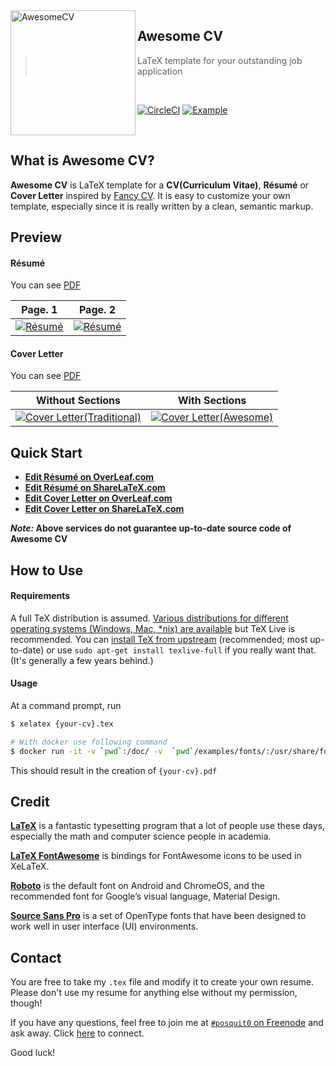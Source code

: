 <img alt="AwesomeCV" width="200px" height="200px" align="left" src="https://github.com/vishalsangave/Awesome-CV/raw/master/icon.png" />

## **Awesome CV**
> LaTeX template for your outstanding job application

<br />

[![CircleCI](https://circleci.com/gh/vishalsangave/Awesome-CV.svg?style=svg)](https://circleci.com/gh/vishalsangave/Awesome-CV)
[![Example](https://img.shields.io/badge/example-pdf-green.svg)](https://raw.githubusercontent.com/vishalsangave/Awesome-CV/master/examples/resume.pdf)

<br />

## <a name="what-is-awesomecv"></a>What is Awesome CV?

**Awesome CV** is LaTeX template for a **CV(Curriculum Vitae)**, **Résumé** or **Cover Letter** inspired by [Fancy CV](https://www.sharelatex.com/templates/cv-or-resume/fancy-cv). It is easy to customize your own template, especially since it is really written by a clean, semantic markup.


## <a name="preview"></a>Preview

#### Résumé

You can see [PDF](https://raw.githubusercontent.com/vishalsangave/Awesome-CV/master/examples/resume.pdf)

| Page. 1 | Page. 2 |
|:---:|:---:|
| [![Résumé](https://raw.githubusercontent.com/vishalsangave/Awesome-CV/master/examples/resume-0.png)](https://raw.githubusercontent.com/vishalsangave/Awesome-CV/master/examples/resume.pdf)  | [![Résumé](https://raw.githubusercontent.com/vishalsangave/Awesome-CV/master/examples/resume-1.png)](https://raw.githubusercontent.com/vishalsangave/Awesome-CV/master/examples/resume.pdf) |

#### Cover Letter

You can see [PDF](https://raw.githubusercontent.com/vishalsangave/Awesome-CV/master/examples/coverletter.pdf)

| Without Sections | With Sections |
|:---:|:---:|
| [![Cover Letter(Traditional)](https://raw.githubusercontent.com/vishalsangave/Awesome-CV/master/examples/coverletter-0.png)](https://raw.githubusercontent.com/vishalsangave/Awesome-CV/master/examples/coverletter.pdf)  | [![Cover Letter(Awesome)](https://raw.githubusercontent.com/vishalsangave/Awesome-CV/master/examples/coverletter-1.png)](https://raw.githubusercontent.com/vishalsangave/Awesome-CV/master/examples/coverletter.pdf) |


## <a name="quick-start">Quick Start

* [**Edit Résumé on OverLeaf.com**](https://www.overleaf.com/latex/templates/awesome-cv/tvmzpvdjfqxp)
* [**Edit Résumé on ShareLaTeX.com**](https://www.sharelatex.com/templates/cv-or-resume/awesome-cv)
* [**Edit Cover Letter on OverLeaf.com**](https://www.overleaf.com/latex/templates/awesome-cv-cover-letter/pfzzjspkthbk)
* [**Edit Cover Letter on ShareLaTeX.com**](https://www.sharelatex.com/templates/cover-letters/awesome-cv-cover-letter)

**_Note:_ Above services do not guarantee up-to-date source code of Awesome CV**


## <a name="how-to-use">How to Use

#### Requirements

A full TeX distribution is assumed.  [Various distributions for different operating systems (Windows, Mac, \*nix) are available](http://tex.stackexchange.com/q/55437) but TeX Live is recommended.
You can [install TeX from upstream](http://tex.stackexchange.com/q/1092) (recommended; most up-to-date) or use `sudo apt-get install texlive-full` if you really want that.  (It's generally a few years behind.)

#### Usage

At a command prompt, run

```bash
$ xelatex {your-cv}.tex
```
```bash
# With docker use following command
$ docker run -it -v `pwd`:/doc/ -v  `pwd`/examples/fonts/:/usr/share/fonts/external/ thomasweise/texlive make
```

This should result in the creation of ``{your-cv}.pdf``


## <a name="credit">Credit

[**LaTeX**](http://www.latex-project.org) is a fantastic typesetting program that a lot of people use these days, especially the math and computer science people in academia.

[**LaTeX FontAwesome**](https://github.com/furl/latex-fontawesome) is bindings for FontAwesome icons to be used in XeLaTeX.

[**Roboto**](https://github.com/google/roboto) is the default font on Android and ChromeOS, and the recommended font for Google’s visual language, Material Design.

[**Source Sans Pro**](https://github.com/adobe-fonts/source-sans-pro) is a set of OpenType fonts that have been designed to work well in user interface (UI) environments.


## <a name="contact">Contact

You are free to take my `.tex` file and modify it to create your own resume. Please don't use my resume for anything else without my permission, though!

If you have any questions, feel free to join me at [`#posquit0` on Freenode](irc://irc.freenode.net/posquit0) and ask away. Click [here](https://kiwiirc.com/client/irc.freenode.net/posquit0) to connect.

Good luck!
